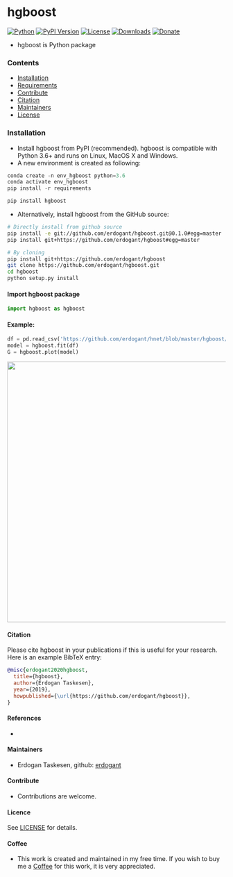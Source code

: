 # hgboost

[![Python](https://img.shields.io/pypi/pyversions/hgboost)](https://img.shields.io/pypi/pyversions/hgboost)
[![PyPI Version](https://img.shields.io/pypi/v/hgboost)](https://pypi.org/project/hgboost/)
[![License](https://img.shields.io/badge/license-MIT-green.svg)](https://github.com/erdogant/hgboost/blob/master/LICENSE)
[![Downloads](https://pepy.tech/badge/hgboost/week)](https://pepy.tech/project/hgboost/week)
[![Donate](https://img.shields.io/badge/donate-grey.svg)](https://erdogant.github.io/donate/?currency=USD&amount=5)

* hgboost is Python package

### Contents
- [Installation](#-installation)
- [Requirements](#-Requirements)
- [Contribute](#-contribute)
- [Citation](#-citation)
- [Maintainers](#-maintainers)
- [License](#-copyright)

### Installation
* Install hgboost from PyPI (recommended). hgboost is compatible with Python 3.6+ and runs on Linux, MacOS X and Windows. 
* A new environment is created as following: 

```python
conda create -n env_hgboost python=3.6
conda activate env_hgboost
pip install -r requirements
```

```bash
pip install hgboost
```

* Alternatively, install hgboost from the GitHub source:
```bash
# Directly install from github source
pip install -e git://github.com/erdogant/hgboost.git@0.1.0#egg=master
pip install git+https://github.com/erdogant/hgboost#egg=master

# By cloning
pip install git+https://github.com/erdogant/hgboost
git clone https://github.com/erdogant/hgboost.git
cd hgboost
python setup.py install
```  

#### Import hgboost package
```python
import hgboost as hgboost
```

#### Example:
```python
df = pd.read_csv('https://github.com/erdogant/hnet/blob/master/hgboost/data/example_data.csv')
model = hgboost.fit(df)
G = hgboost.plot(model)
```
<p align="center">
  <img src="https://github.com/erdogant/hgboost/blob/master/docs/figs/fig1.png" width="600" />
  
</p>


#### Citation
Please cite hgboost in your publications if this is useful for your research. Here is an example BibTeX entry:
```BibTeX
@misc{erdogant2020hgboost,
  title={hgboost},
  author={Erdogan Taskesen},
  year={2019},
  howpublished={\url{https://github.com/erdogant/hgboost}},
}
```

#### References
* 
   
#### Maintainers
* Erdogan Taskesen, github: [erdogant](https://github.com/erdogant)

#### Contribute
* Contributions are welcome.

#### Licence
See [LICENSE](LICENSE) for details.

#### Coffee
* This work is created and maintained in my free time. If you wish to buy me a <a href="https://erdogant.github.io/donate/?currency=USD&amount=5">Coffee</a> for this work, it is very appreciated.

